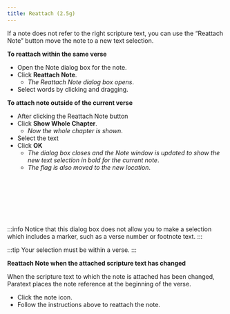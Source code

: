 ```yaml
---
title: Reattach (2.5g)
---
```

If a note does not refer to the right scripture text, you can use the “Reattach Note” button move the note to a new text selection.

**To reattach within the same verse**

-  Open the Note dialog box for the note.
-  Click **Reattach Note**.
    -  *The Reattach Note dialog box opens*.
-  Select words by clicking and dragging.

**To attach note outside of the current verse**

-  After clicking the Reattach Note button
-  Click **Show Whole Chapter**.
    -  *Now the whole chapter is shown*.
-  Select the text
-  Click **OK**
    -  *The dialog box closes and the Note window is updated to show the new text selection in bold for the current note*.
    -  *The flag is also moved to the new location*.

 
-----

 
-----


:::info
Notice that this dialog box does not allow you to make a selection which includes a marker, such as a verse number or footnote text.
:::

:::tip
Your selection must be within a verse.
:::

**Reattach Note when the attached scripture text has changed**

When the scripture text to which the note is attached has been changed, Paratext places the note reference at the beginning of the verse.

-  Click the note icon.
-  Follow the instructions above to reattach the note.
